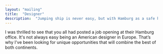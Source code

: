 ```yaml
---
layout: "mailing"
title:  "Designer"
description:  "Jumping ship is never easy, but with Hamburg as a safe haven, who would want to leave?"
---
```

I was thrilled to see that you all had posted a job opening at their Hamburg office. It's not always easy being an American designer in Europe. That’s why I've been looking for unique opportunities that will combine the best of both continents.  